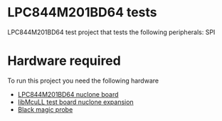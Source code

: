 # LPC844M201BD64 tests
LPC844M201BD64 test project that tests the following peripherals: SPI
# Hardware required
To run this project you need the following hardware
* [LPC844M201BD64 nuclone board](https://github.com/Squantor/squantorDevelBoards/tree/master/electronics/nuclone_LPC844M201BD64)
* [libMcuLL test board nuclone expansion](https://github.com/Squantor/squantorDevelBoards/tree/master/electronics/nuclone_small_libmcull_tester)
* [Black magic probe](https://github.com/blackmagic-debug/blackmagic)
